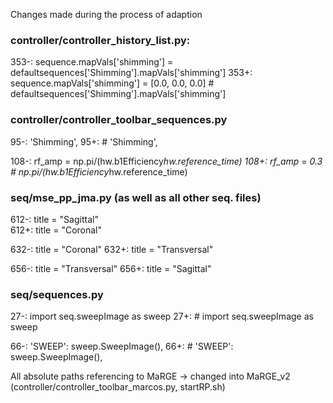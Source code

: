 Changes made during the process of adaption

### controller/controller_history_list.py:
353-:   sequence.mapVals['shimming'] = defaultsequences['Shimming'].mapVals['shimming']
353+:   sequence.mapVals['shimming'] = [0.0, 0.0, 0.0] # defaultsequences['Shimming'].mapVals['shimming']

###  controller/controller_toolbar_sequences.py
95-:    'Shimming',
95+:    # 'Shimming',

108-:   rf_amp = np.pi/(hw.b1Efficiency*hw.reference_time)
108+:   rf_amp = 0.3 # np.pi/(hw.b1Efficiency*hw.reference_time)


### seq/mse_pp_jma.py (as well as all other seq. files)
612-:   title = "Sagittal"     
612+:   title = "Coronal" 

632-:   title = "Coronal"
632+:   title = "Transversal"

656-:   title = "Transversal"
656+:   title = "Sagittal"

### seq/sequences.py
27-:    import seq.sweepImage as sweep
27+:    # import seq.sweepImage as sweep

66-:    'SWEEP': sweep.SweepImage(),
66+:    # 'SWEEP': sweep.SweepImage(),


All absolute paths referencing to MaRGE -> changed into MaRGE_v2 (controller/controller_toolbar_marcos.py, startRP.sh)